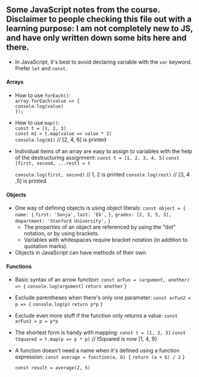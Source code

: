Some JavaScript notes from the course. Disclaimer to people checking this file out with a learning purpose: I am not completely new to JS, and have only written down some bits here and there.
---

- In JavaScript, it's best to avoid declaring variable with the `var` keyword. Prefer `let` and `const`.

#### Arrays
- How to use `forEach()`: <br>
  `array.forEach(value => {`<br>
    `console.log(value)`<br>
  `});`
- How to use `map()`:<br>
  `const t = [1, 2, 3]`<br>
  `const m1 = t.map(value => value * 2)`<br>
  `console.log(m1)`   // [2, 4, 6] is printed
- Individual items of an array are easy to assign to variables with the help of the destructuring assignment:
  `const t = [1, 2, 3, 4, 5]`
  `const [first, second, ...rest] = t`

  `console.log(first, second)`  // 1, 2 is printed
  `console.log(rest)`          // [3, 4 ,5] is printed

#### Objects
- One way of defining objects is using object literals:
  `const object = {`
    `name: {`
      `first: 'Sonja',`
      `last: 'Ek',`
    `},`
    `grades: [2, 3, 5, 3],`
    `department: 'Stanford University',`
  `}`
  - The properties of an object are referenced by using the "dot" notation, or by using brackets.
  - Variables with whitespaces require bracket notation (in addition to quotation marks).
- Objects in JavaScript can have methods of their own.

#### Functions
- Basic syntax of an arrow function:
  `const arFun = (argument, another) => {`
    `console.log(argument)`
    `return another`
  `}`
- Exclude parentheses when there's only one parameter:
  `const arFun2 = p => {`
    `console.log(p)`
    `return p*p`
  `}`
- Exclude even more stuff if the function only returns a value:
  `const arFun3 = p = p*p`
- The shortest form is handy with mapping:
  `const t = [1, 2, 3]`
  `const tSquared = t.map(p => p * p)`  // tSquared is now [1, 4, 9]
- A function doesn't need a name when it's defined using a function expression:
  `const average = function(a, b) {`
    `return (a + b) / 2`
  `}`

  `const result = average(2, 5)`